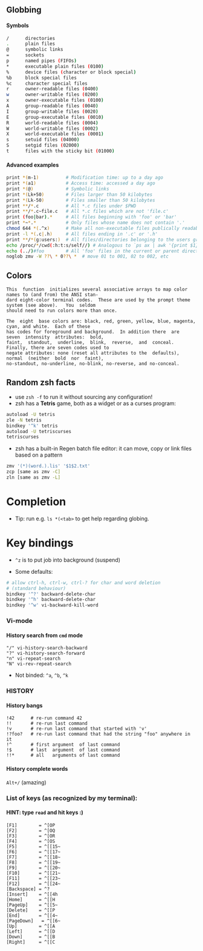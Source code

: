 ## Globbing
#### Symbols
``` sh
/      directories
.      plain files
@      symbolic links
=      sockets
p      named pipes (FIFOs)
*      executable plain files (0100)
%      device files (character or block special)
%b     block special files
%c     character special files
r      owner-readable files (0400)
w      owner-writable files (0200)
x      owner-executable files (0100)
A      group-readable files (0040)
I      group-writable files (0020)
E      group-executable files (0010)
R      world-readable files (0004)
W      world-writable files (0002)
X      world-executable files (0001)
s      setuid files (04000)
S      setgid files (02000)
t      files with the sticky bit (01000)
```
#### Advanced examples
``` sh
print *(m-1)          # Modification time: up to a day ago
print *(a1)           # Access time: accessed a day ago
print *(@)            # Symbolic links
print *(Lk+50)        # Files larger than 50 kilobytes
print *(Lk-50)        # Files smaller than 50 kilobytes
print **/*.c          # All *.c files under $PWD
print **/*.c~file.c   # All *.c files which are not 'file.c'
print (foo|bar).*     # All files beginning with 'foo' or 'bar'
print *~*.*           # Only files whose name does not contain '.'
chmod 644 *(.^x)      # Make all non-executable files publically readable
print -l *(.c|.h)     # All files ending in '.c' or '.h'
print **/*(g:users:)  # All files/directories belonging to the users group
echo /proc/*/cwd(:h:t:s/self//) # Analogous to `ps ax | awk '{print $1}'`
echo (../)#foo        # All 'foo' files in the current or parent directories
noglob zmv -W ??\ * 0??\ *  # move 01 to 001, 02 to 002, etc
```

## Colors
```
This  function  initializes several associative arrays to map color names to (and from) the ANSI stan‐
dard eight-color terminal codes.  These are used by the prompt theme system (see above).   You  seldom
should need to run colors more than once.

The  eight  base colors are: black, red, green, yellow, blue, magenta, cyan, and white.  Each of these
has codes for foreground and background.  In addition there  are  seven  intensity  attributes:  bold,
faint,  standout,  underline,  blink,  reverse,  and  conceal.  Finally, there are seven codes used to
negate attributes: none (reset all attributes to the  defaults),  normal  (neither  bold  nor  faint),
no-standout, no-underline, no-blink, no-reverse, and no-conceal.
```
## Random zsh facts

- use `zsh -f` to run it without sourcing any configuration!
- zsh has a **Tetris** game, both as a widget or as a curses program:
``` sh
autoload -U tetris
zle -N tetris
bindkey '^k' tetris
autoload -U tetriscurses
tetriscurses
```
- zsh has a built-in Regen batch file editor: it can move, copy or link files based on a pattern

``` sh
zmv '(*)(word.).lis' '$1$2.txt'
zcp [same as zmv -C]
zln [same as zmv -L]
```


# Completion

- Tip: run e.g. `ls *(<tab>` to get help regarding globing.

# Key bindings

- `^z` is to put job into background (suspend)

- Some defaults:
``` sh
# allow ctrl-h, ctrl-w, ctrl-? for char and word deletion
# (standard behaviour)
bindkey '^?' backward-delete-char
bindkey '^h' backward-delete-char
bindkey '^w' vi-backward-kill-word
```

### Vi-mode
#### History search from `cmd` mode
```
"/" vi-history-search-backward
"?" vi-history-search-forward
"n" vi-repeat-search
"N" vi-rev-repeat-search
```

- Not binded: `^a`, `^b`, `^k`

### HISTORY
#### History bangs
```
!42      # re-run command 42
!!       # re-run last command
!v       # re-run last command that started with 'v'
!?foo?   # re-run last command that had the string "foo" anywhere in it
!^       # first argument  of last command
!$       # last  argument  of last command
!!*      # all   arguments of last command
```
#### History complete words
`Alt+/` (amazing)

### List of keys (as recognized by my terminal):
#### HINT: type `read` and hit keys :)
```
[F1]        = ^[OP
[F2]        = ^[OQ
[F3]        = ^[OR
[F4]        = ^[OS
[F5]        = ^[[15~
[F6]        = ^[[17~
[F7]        = ^[[18~
[F8]        = ^[[19~
[F9]        = ^[[20~
[F10]       = ^[[21~
[F11]       = ^[[23~
[F12]       = ^[[24~
[Backspace] = ^?
[Insert]    = ^[[4h
[Home]      = ^[[H
[PageUp]    = ^[[5~
[Delete]    = ^[[P
[End]       = ^[[4~
[PageDown]   = ^[[6~
[Up]        = ^[[A
[Left]      = ^[[D
[Down]      = ^[[B
[Right]     = ^[[C
```
